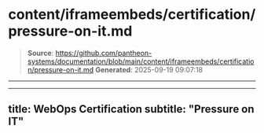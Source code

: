 # content/iframeembeds/certification/pressure-on-it.md

> **Source**: https://github.com/pantheon-systems/documentation/blob/main/content/iframeembeds/certification/pressure-on-it.md
> **Generated**: 2025-09-19 09:07:18

---

---
title: WebOps Certification
subtitle: "Pressure on IT"
---

<Partial file="certification-guide/pressure-on-it.md" />
